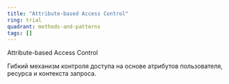 ```yaml
---
title: "Attribute-based Access Control"
ring: trial
quadrant: methods-and-patterns
tags: []
---
```


Attribute-based Access Control

Гибкий механизм контроля доступа на основе атрибутов пользователя, ресурса и контекста запроса.
